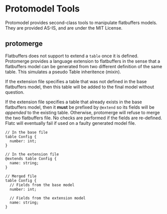 # Protomodel Tools

Protomodel provides second-class tools to manipulate flatbuffers models. They
are provided AS-IS, and are under the MIT License.

## protomerge

Flatbuffers does not support to extend a `table` once it is defined. Protomerge
provides a language extension to flatbuffers in the sense that a flatbuffers
model can be generated from two different definition of the same table.  This
simulates a pseudo Table inheritence (mixin).

If the extension file specifies a table that was not defined in the base
flatbuffers model, then this table will be added to the final model without
question.

If the extension file specifies a table that already exists in the base
flatbuffers model, then it **must** be prefixed by `@extend` so its fields will
be *appended* to the existing table. Otherwise, protomerge will refuse to merge
the two flatbuffers file. No checks are performed if the fields are re-defined.
Flatc will eventually fail if used on a faulty generated model file.

```fbs
// In the base file
table Config {
  number: int;
}

// In the extension file
@extends table Config {
  name: string;
}

// Merged file
table Config {
  // Fields from the base model
  number: int;

  // Fields from the extension model
  name: string;
}
```
